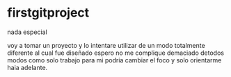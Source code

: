 # firstgitproject
nada especial

voy a tomar un proyecto y lo intentare utilizar de un modo totalmente diferente al cual fue diseñado espero no me complique demaciado detodos modos como solo trabajo para mi podria cambiar el foco y solo orientarme haia adelante.
